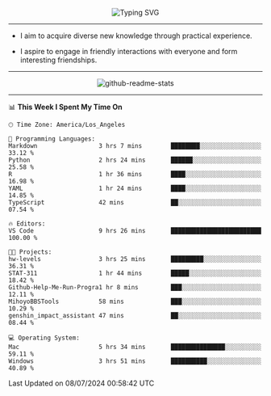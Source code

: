 <p align="center">
  <img src="https://readme-typing-svg.demolab.com?font=Fira+Code&weight=500&size=32&duration=2500&pause=1600&center=true&vCenter=true&random=false&width=1024&height=64&lines=Hi+there+%F0%9F%91%8B;I'm+delighted+you+could+make+it+here+%F0%9F%8E%89;I'm+Harry%2C+a+college+student+still+finding+my+way" alt="Typing SVG" />
</p>


---


- I aim to acquire diverse new knowledge through practical experience.

- I aspire to engage in friendly interactions with everyone and form interesting friendships.


---


<p align="center">
  <img src="https://github-readme-stats.vercel.app/api?username=Harry-Jing&show_icons=true" alt="github-readme-stats"/>
</p>


---

<!--START_SECTION:waka-->
📊 **This Week I Spent My Time On** 

```text
🕑︎ Time Zone: America/Los_Angeles

💬 Programming Languages: 
Markdown                 3 hrs 7 mins        ████████░░░░░░░░░░░░░░░░░   33.12 % 
Python                   2 hrs 24 mins       ██████░░░░░░░░░░░░░░░░░░░   25.58 % 
R                        1 hr 36 mins        ████░░░░░░░░░░░░░░░░░░░░░   16.98 % 
YAML                     1 hr 24 mins        ████░░░░░░░░░░░░░░░░░░░░░   14.85 % 
TypeScript               42 mins             ██░░░░░░░░░░░░░░░░░░░░░░░   07.54 % 

🔥 Editors: 
VS Code                  9 hrs 26 mins       █████████████████████████   100.00 % 

🐱‍💻 Projects: 
hw-levels                3 hrs 25 mins       █████████░░░░░░░░░░░░░░░░   36.31 % 
STAT-311                 1 hr 44 mins        █████░░░░░░░░░░░░░░░░░░░░   18.42 % 
Github-Help-Me-Run-Progra1 hr 8 mins         ███░░░░░░░░░░░░░░░░░░░░░░   12.11 % 
MihoyoBBSTools           58 mins             ███░░░░░░░░░░░░░░░░░░░░░░   10.29 % 
genshin_impact_assistant 47 mins             ██░░░░░░░░░░░░░░░░░░░░░░░   08.44 % 

💻 Operating System: 
Mac                      5 hrs 34 mins       ███████████████░░░░░░░░░░   59.11 % 
Windows                  3 hrs 51 mins       ██████████░░░░░░░░░░░░░░░   40.89 % 
```


 Last Updated on 08/07/2024 00:58:42 UTC
<!--END_SECTION:waka-->
